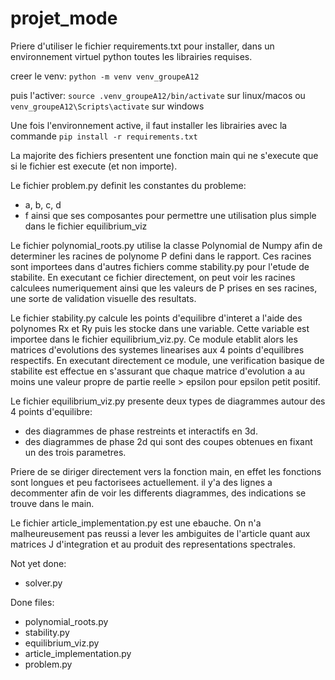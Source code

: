 # projet_mode

Priere d'utiliser le fichier requirements.txt pour installer, dans un
environnement virtuel python toutes les librairies requises.

creer le venv: `python -m venv venv_groupeA12`

puis l'activer: `source .venv_groupeA12/bin/activate` sur linux/macos
ou `venv_groupeA12\Scripts\activate` sur windows

Une fois l'environnement active, il faut installer les librairies avec la commande
`pip install -r requirements.txt`

La majorite des fichiers presentent une fonction main qui ne s'execute
que si le fichier est execute (et non importe).

Le fichier problem.py definit les constantes du probleme:
- a, b, c, d
- f ainsi que ses composantes pour permettre une utilisation plus
simple dans le fichier equilibrium_viz

Le fichier polynomial_roots.py utilise la classe Polynomial
de Numpy afin de determiner les racines de polynome P defini dans 
le rapport. Ces racines sont importees dans d'autres fichiers comme
stability.py pour l'etude de stabilite. En executant ce fichier 
directement, on peut voir les racines calculees numeriquement ainsi
que les valeurs de P prises en ses racines, une sorte de validation
visuelle des resultats.

Le fichier stability.py calcule les points d'equilibre d'interet
a l'aide des polynomes Rx et Ry puis les stocke dans une variable.
Cette variable est importee dans le fichier equilibrium_viz.py.
Ce module etablit alors les matrices d'evolutions des systemes linearises
aux 4 points d'equilibres respectifs.
En executant directement ce module, une verification basique de stabilite
est effectue en s'assurant que chaque matrice d'evolution a au moins
une valeur propre de partie reelle > epsilon pour epsilon petit positif.

Le fichier equilibrium_viz.py presente deux types de diagrammes autour des 4
points d'equilibre:
- des diagrammes de phase restreints et interactifs en 3d.
- des diagrammes de phase 2d qui sont des coupes obtenues en fixant
un des trois parametres.

Priere de se diriger directement vers la fonction main, en effet les
fonctions sont longues et peu factorisees actuellement. il y'a des lignes
a decommenter afin de voir les differents diagrammes, des indications se trouve
dans le main.

Le fichier article_implementation.py est une ebauche. On n'a 
malheureusement pas reussi a lever les ambiguites de l'article
quant aux matrices J d'integration et au produit des representations
spectrales.


Not yet done:
- solver.py

Done files:
- polynomial_roots.py
- stability.py
- equilibrium_viz.py
- article_implementation.py
- problem.py
